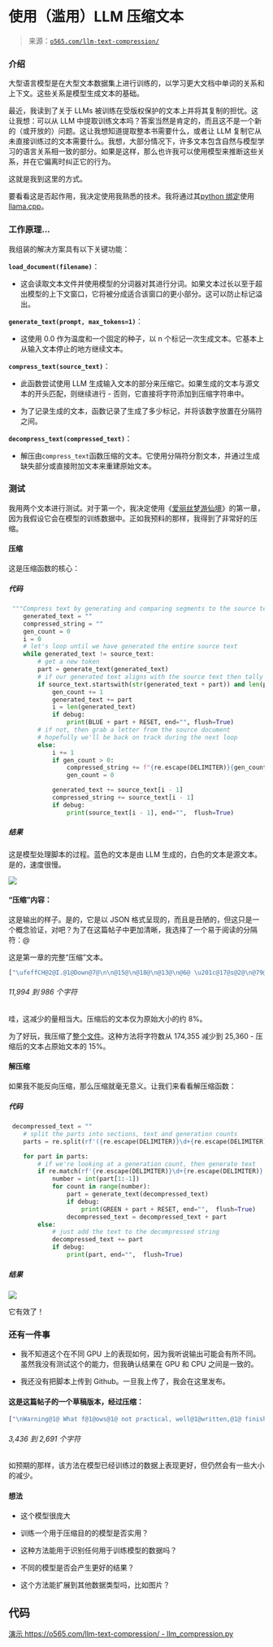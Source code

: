 <!--yml

category: 大模型

date: 2024-05-08 10:27:01

-->

# 使用（滥用）LLM 压缩文本

> 来源：[`o565.com/llm-text-compression/`](https://o565.com/llm-text-compression/)

### 介绍

大型语言模型是在大型文本数据集上进行训练的，以学习更大文档中单词的关系和上下文。这些关系是模型生成文本的基础。

最近，我读到了关于 LLMs 被训练在受版权保护的文本上并将其复制的担忧。这让我想：可以从 LLM 中提取训练文本吗？答案当然是肯定的，而且这不是一个新的（或开放的）问题。这让我想知道提取整本书需要什么，或者让 LLM 复制它从未直接训练过的文本需要什么。我想，大部分情况下，许多文本包含自然与模型学习的语言关系相一致的部分。如果是这样，那么也许我可以使用模型来推断这些关系，并在它偏离时纠正它的行为。

这就是我到这里的方式。

要看看这是否起作用，我决定使用我熟悉的技术。我将通过其[python 绑定](https://github.com/abetlen/llama-cpp-python)使用[llama.cpp](https://github.com/ggerganov/llama.cpp)。

### 工作原理...

我组装的解决方案具有以下关键功能：

**`load_document(filename)`**：

+   这会读取文本文件并使用模型的分词器对其进行分词。如果文本过长以至于超出模型的上下文窗口，它将被分成适合该窗口的更小部分。这可以防止标记溢出。

**`generate_text(prompt, max_tokens=1)`**：

+   这使用 0.0 作为温度和一个固定的种子，以 n 个标记一次生成文本。它基本上从输入文本停止的地方继续文本。

**`compress_text(source_text)`**：

+   此函数尝试使用 LLM 生成输入文本的部分来压缩它。如果生成的文本与源文本的开头匹配，则继续进行 - 否则，它直接将字符添加到压缩字符串中。

+   为了记录生成的文本，函数记录了生成了多少标记，并将该数字放置在分隔符之间。

**`decompress_text(compressed_text)`**：

+   解压由`compress_text`函数压缩的文本。它使用分隔符分割文本，并通过生成缺失部分或直接附加文本来重建原始文本。

### 测试

我用两个文本进行测试。对于第一个，我决定使用《[爱丽丝梦游仙境](https://www.gutenberg.org/cache/epub/11/pg11.txt)》的第一章，因为我假设它会在模型的训练数据中。正如我预料的那样，我得到了非常好的压缩。

#### 压缩

这是压缩函数的核心：

##### 代码

```py
 """Compress text by generating and comparing segments to the source text."""
    generated_text = ""
    compressed_string = ""
    gen_count = 0
    i = 0
    # let's loop until we have generated the entire source text
    while generated_text != source_text:
        # get a new token
        part = generate_text(generated_text)
        # if our generated text aligns with the source text then tally it
        if source_text.startswith(str(generated_text + part)) and len(part) > 0:
            gen_count += 1
            generated_text += part
            i = len(generated_text)
            if debug:
                print(BLUE + part + RESET, end="", flush=True)
        # if not, then grab a letter from the source document 
        # hopefully we'll be back on track during the next loop
        else:
            i += 1
            if gen_count > 0:
                compressed_string += f"{re.escape(DELIMITER)}{gen_count}{re.escape(DELIMITER)}"
                gen_count = 0

            generated_text += source_text[i - 1]
            compressed_string += source_text[i - 1]
            if debug:
                print(source_text[i - 1], end="",  flush=True) 
```

##### 结果

这是模型处理脚本的过程。蓝色的文本是由 LLM 生成的，白色的文本是源文本。是的，速度很慢。

![](img/9a65fa3e7fb86190640f4e6f4727f4b2.png)

#### “压缩”内容：

这是输出的样子。是的，它是以 JSON 格式呈现的，而且是丑陋的，但这只是一个概念验证，对吧？为了在这篇帖子中更加清晰，我选择了一个易于阅读的分隔符：@

这是第一章的完整“压缩”文本。

```py
["\ufeffCH@2@I.@1@Down@7@\n\n@15@\n@18@\n@13@\n@6@ \u201c@17@s@2@\n@79@ _@13@ _@72@ a\n@10@_,@106@ how@100@as@51@cup@24@ down@26@\u201d,@4@\n@17@\n@3@ underneath@11@cup@62@ fell@9@Which@23@?@4@\n@19@\n@35@ lear@2@se@12@room@2@\n@5@ _@25@ go@1@d\np@20@\n@19@ no@13@ thought@2@ nice@22@ _@2@\n@16@ walk@5@ward@12@she@3@gl@11@,@9@the@1@ word@7@ to@27@\n(and@21@\n@120@ Din@59@ here@5@ get@15@ream@19@\n@82@ tell@111@ the wind@21@ e@55@ a@50@ walked@11@\n@43@first@35@\n@104@\n@43@,@31@ would@7@ should@21@,@6@ h@43@\n@17@\n@17@\n@17@\n@8@,@11@,@21@,\u201d@2@ on@2@ large@23@ was@5@ _@1@_@21@ it@4@_@12@\nse@2@ nice@1@ hist@8@,@2@e@6@ and@9@_@34@\n@1@ th@1@t@5@ _@45@soon@11@ _@63@hot@3@,@10@*     @3@     @3@     @1@     @3@    *@10@\n@1@*@10@     @27@\n@20@right@5@ that@14@ that@9@wait@35@\n@36@fl@4@ is@36@ going@11@ for@3@ when@37@\n@13@ and@6@ cl@34@sat@7@Come@16@\nr@2@;@16@ very@2@,@24@\n@49@But@69@ very@3@ on@17@Well@14@ if@23@ can cre@11@\n@37@,@39@ generally@13@ much@28@ life"] 
```

###### 11,994 到 986 个字符

哇，这减少的量相当大。压缩后的文本仅为原始大小的约 8%。

为了好玩，我压缩了[整个文件](https://www.gutenberg.org/cache/epub/11/pg11.txt)。这种方法将字符数从 174,355 减少到 25,360 - 压缩后的文本占原始文本的 15%。

#### 解压缩

如果我不能反向压缩，那么压缩就毫无意义。让我们来看看解压缩函数：

##### 代码

```py
 decompressed_text = ""
    # split the parts into sections, text and generation counts
    parts = re.split(rf'({re.escape(DELIMITER)}\d+{re.escape(DELIMITER)})', compressed_text)  

    for part in parts:
        # if we're looking at a generation count, then generate text
        if re.match(rf'{re.escape(DELIMITER)}\d+{re.escape(DELIMITER)}', part): 
            number = int(part[1:-1])   
            for count in range(number):
                part = generate_text(decompressed_text)    
                if debug:
                    print(GREEN + part + RESET, end="",  flush=True)
                decompressed_text = decompressed_text + part
        else:
            # just add the text to the decompressed string
            decompressed_text += part
            if debug:
                print(part, end="",  flush=True) 
```

##### 结果

![](img/95e0ef662ac6e9ab523a1ca86237cfb8.png)

它有效了！

### 还有一件事

+   我不知道这个在不同 GPU 上的表现如何，因为我听说输出可能会有所不同。虽然我没有测试这个的能力，但我确认结果在 GPU 和 CPU 之间是一致的。

+   我还没有把脚本上传到 Github。一旦我上传了，我会在这里发布。

#### 这是这篇帖子的一个草稿版本，经过压缩：

```py
["\nWarning@1@ What f@1@ows@1@ not practical, well@1@written,@1@ finished@5@lso probably not the@1@ idea. It was fun th@1@u@1@h.@1@Int@1@duction@1@Large language@1@ are trained@1@ huge datas@3@ to learn the relationships and contexts of@1@ within larger doc@1@ments@1@ These relationships are what@1@s the@3@ text.\nRec@1@ I@2@ read concerns@1@ LL@2@ trained@1@ copyright@1@ text and repro@1@ing@1@.@1@ got@2@: Can training text be extracted@5@ The@1@, of@4@, and this@1@n@4@ (@1@ open@1@ question@1@ This led@3@ what it@1@ take@1@ extract entire@1@- or have an LL@1@ repro@1@e text it'@1@ ne@1@r dire@1@tly been@3@ I fig@1@ed that, for@1@ most@2@ many texts contain sections@1@ would natur@1@y align@2@ language relationships the@4@ If that@2@ the@2@ then@1@ I@2@ the@2@ infer those relationships@1@ correct its course whenever@1@ dev@2@.@1@So th@1@t@2@ how@1@ got@1@. @1@To see@2@ would@5@ use technology th@1@t I am@2@.@1@'ll use ll@3@ via its p@1@hon bind@1@.\nHow@1@ Works...\n@1@ solution I put@1@ has the@1@ key fun@2@ns@2@load@1@document(fil@1@ame@1@\n@1@ reads a@3@ token@2@ using@1@ model@2@ to@1@n@2@ If@1@ text@3@ for@2@'@5@ is@2@ smaller parts th@1@t fit@1@ this@2@ This prev@1@ token over@1@ow.@13@):@2@ generates@1@, n@1@ at@3@ w@1@h 0.0 as@3@ a static@1@. It ess@1@i@1@y continues@1@ text@2@ the input text stopped@2@compress@3@sour@1@e_@1@):@3@ attempts@3@ input@1@ by generating parts@4@ LL@3@ the@1@ te@1@ mat@1@s@1@ start@2@ source@2@ it continues\u2013 o@1@rwise@2@ adds@1@ character directly to@1@ comp@1@ string@1@\nTo record@1@ generated@2@ the fun@1@ion notes how@1@ tokens@1@ gener@1@ed@1@ places that@1@ between a del@1@.\nde@10@De@2@ text comp@2@ the compress@8@ te@1@ using@3@er@1@ recon@5@ by generating missing@1@ or directly app@1@ the text.@1@Testing\nI used two texts for t@1@t. For@2@,@1@ decided@2@ the@4@Al@8@\"@1@ I ass@1@med@3@ in@7@ As I@2@ I got very good compression. @1@Com@1@\nHere'@1@ the meat@2@ compression function@2@Code@1@\nResults@1@Here'@1@ the model processing@1@ script. The text in blue mat@1@s text gener@1@ed@2@ LL@1@ and white is from@1@ source@2@ Yes@4@ slow. @2@The \"Com@2@ content:@1@Here@2@ wh@1@t@1@ output@2@. Yes@4@ in JSON@1@ and@1@ it@2@ u@1@y,@1@ this@1@ just@4@, right@1@ For@3@ clarity in@4@ pic@1@d an easy@4@ del@1@: @\nThis@3@lete \"@4@ of Chapter@2@.@2@De@2@ @1@Com@1@ion is point@1@ if I@3@ reverse@2@ Let@2@ look@1@ the@1@p@1@s@8@\nIt@2@\nNot@2@I don@2@ know@3@ will perform ac@1@s@1@ GP@1@, as@1@'@1@ heard@1@ outputs cou@1@d@2@ While I don@3@ the ability@3@,@1@ confirmed@1@ the results@2@ bet@1@en a GPU@5@I haven@2@ gotten arou@1@d@1@ u@1@oad@1@ the sc@1@t@2@hub. Once I@5@ post it@3@Here'@1@ this post, comp"] 
```

###### 3,436 到 2,691 个字符

如预期的那样，该方法在模型已经训练过的数据上表现更好，但仍然会有一些大小的减少。

#### 想法

+   这个模型很庞大

+   训练一个用于压缩目的的模型是否实用？

+   这种方法能用于识别任何用于训练模型的数据吗？

+   不同的模型是否会产生更好的结果？

+   这个方法能扩展到其他数据类型吗，比如图片？

## 代码

[演示 https://o565.com/llm-text-compression/ - llm_compression.py](https://gist.github.com/0xDigest/67149a385762b57810323ba4e1669ae2)
